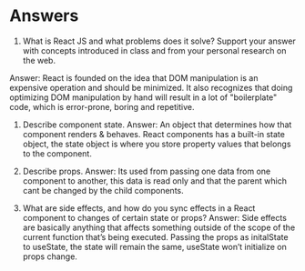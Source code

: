 # Answers

1. What is React JS and what problems does it solve? Support your answer with concepts introduced in class and from your personal research on the web.

Answer: React is founded on the idea that DOM manipulation is an expensive operation and should be minimized. It also recognizes that doing optimizing DOM manipulation by hand will result in a lot of "boilerplate" code, which is error-prone, boring and repetitive.

1. Describe component state.
Answer: An object that determines how that component renders & behaves. React components has a built-in state object, the state object is where you store property values that belongs to the component.

1. Describe props.
Answer: Its used from passing one data from one component to another, this data is read only and that the parent which cant be changed by the child components.

1. What are side effects, and how do you sync effects in a React component to changes of certain state or props?
Answer: Side effects are basically anything that affects something outside of the scope of the current function that’s being executed. Passing the props as initalState to useState, the state will remain the same, useState won’t initialize on props change.